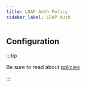 ```yaml
---
title: LDAP Auth Policy
sidebar_label: LDAP Auth
---
```


<!-- Description goes here-->

## Configuration

:::tip

Be sure to read about [policies](/docs/policies)

:::

<PolicyConfig id="ldap-auth-inbound" />
